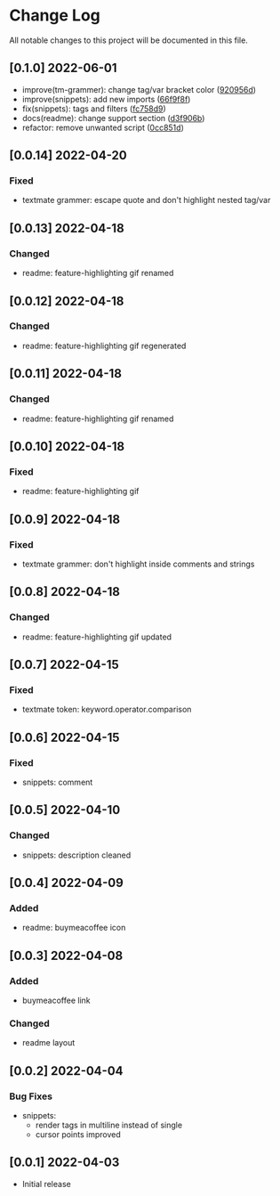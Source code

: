 # Change Log

All notable changes to this project will be documented in this file.

## [0.1.0] 2022-06-01

- improve(tm-grammer): change tag/var bracket color ([920956d](https://github.com/devmahdi404/code-django/commit/920956d16709a59ec63239c1ecb78100bb0fbaf9))
- improve(snippets): add new imports ([66f9f8f](https://github.com/devmahdi404/code-django/commit/66f9f8fba493015a8ce00aaa8a403b437185b4f0))
- fix(snippets): tags and filters ([fc758d9](https://github.com/devmahdi404/code-django/commit/fc758d9aa22792c4c8339ec15c0f2183cc9d7d55))
- docs(readme): change support section ([d3f906b](https://github.com/devmahdi404/code-django/commit/d3f906b6efba9636badce3fd667cf1a535988877))
- refactor: remove unwanted script ([0cc851d](https://github.com/devmahdi404/code-django/commit/0cc851d11c1db5264b9e91fc79debb7d10c38c20))

## [0.0.14] 2022-04-20

### Fixed

- textmate grammer: escape quote and don't highlight nested tag/var

## [0.0.13] 2022-04-18

### Changed

- readme: feature-highlighting gif renamed

## [0.0.12] 2022-04-18

### Changed

- readme: feature-highlighting gif regenerated

## [0.0.11] 2022-04-18

### Changed

- readme: feature-highlighting gif renamed

## [0.0.10] 2022-04-18

### Fixed

- readme: feature-highlighting gif

## [0.0.9] 2022-04-18

### Fixed

- textmate grammer: don't highlight inside comments and strings

## [0.0.8] 2022-04-18

### Changed

- readme: feature-highlighting gif updated

## [0.0.7] 2022-04-15

### Fixed

- textmate token: keyword.operator.comparison

## [0.0.6] 2022-04-15

### Fixed

- snippets: comment

## [0.0.5] 2022-04-10

### Changed

- snippets: description cleaned

## [0.0.4] 2022-04-09

### Added

- readme: buymeacoffee icon

## [0.0.3] 2022-04-08

### Added

- buymeacoffee link

### Changed

- readme layout

## [0.0.2] 2022-04-04

### Bug Fixes

- snippets:
  - render tags in multiline instead of single
  - cursor points improved

## [0.0.1] 2022-04-03

- Initial release
